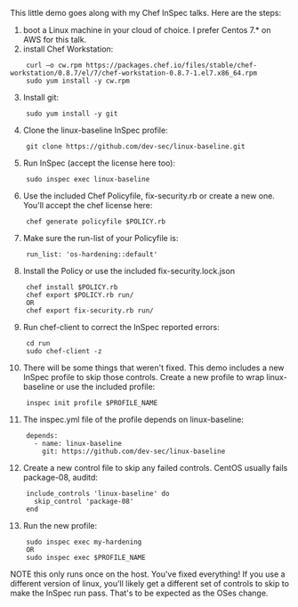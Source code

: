 This little demo goes along with my Chef InSpec talks. Here are the steps:


1. boot a Linux machine in your cloud of choice. I prefer Centos 7.* on AWS for this talk.
2. install Chef Workstation:
```
	curl –o cw.rpm https://packages.chef.io/files/stable/chef-workstation/0.8.7/el/7/chef-workstation-0.8.7-1.el7.x86_64.rpm
	sudo yum install -y cw.rpm
```
3. Install git:
```
	sudo yum install -y git
```
4. Clone the linux-baseline InSpec profile:
```
	git clone https://github.com/dev-sec/linux-baseline.git
```
5. Run InSpec (accept the license here too):
```
	sudo inspec exec linux-baseline
```
6. Use the included Chef Policyfile, fix-security.rb or create a new one. You'll accept the chef license here:
```
	chef generate policyfile $POLICY.rb
```
7. Make sure the run-list of your Policyfile is:
```
	run_list: 'os-hardening::default'
```
8. Install the Policy or use the included fix-security.lock.json
```
	chef install $POLICY.rb
	chef export $POLICY.rb run/
	OR
	chef export fix-security.rb run/
```
9. Run chef-client to correct the InSpec reported errors:
```	
	cd run
	sudo chef-client -z
```
10. There will be some things that weren't fixed. This demo includes a new InSpec profile to skip those controls. Create a new profile to wrap linux-baseline or use the included profile:
```
	inspec init profile $PROFILE_NAME
```
11. The inspec.yml file of the profile depends on linux-baseline:
```
	depends:
	  - name: linux-baseline
	    git: https://github.com/dev-sec/linux-baseline
```
12. Create a new control file to skip any failed controls. CentOS usually fails package-08, auditd:
```
	include_controls 'linux-baseline' do
	  skip_control 'package-08'
	end
```
13. Run the new profile:
```
	sudo inspec exec my-hardening
	OR
	sudo inspec exec $PROFILE_NAME
```

NOTE this only runs once on the host. You've fixed everything! If you use a different version of linux, you'll likely get a different set of controls to skip to make the InSpec run pass. That's to be expected as the OSes change.
